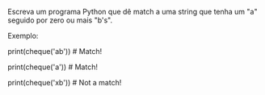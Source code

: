 Escreva um programa Python que dê match a uma string que tenha um "a" seguido por zero ou mais "b's".

Exemplo:

print(cheque('ab'))  # Match!

print(cheque('a'))  # Match!

print(cheque('xb'))  # Not a match!
